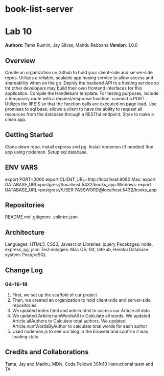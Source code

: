 # book-list-server

# Lab 10

**Authors**: Tama Rushin, Jay Silvas, Mahdu Rebbana
**Version**: 1.0.0

## Overview
Create an organization on Github to hold your client-side and server-side repos. Utilizes a reliable, scalable app hosing service to allow access and shareability when on the go. Deploy the backend API to a hosting service so tht other developers may build their own frontend interfaces for this applicaiton. Compile the Handlebars template. For testing purposes, include a temporary route with a request/response function. connect a PORT. Utilizes the IIFE'S so that the function calls are executed on page load. Use promises to sql base. allows a client to have the ability to request all resources from the database through a RESTful endpoint. Style to make a clean app.

## Getting Started
Clone down repo. Install express and pg. Install nodemon (if needed) Run app using nodemon. Setup sql database.

## ENV VARS
export PORT=3000
export CLIENT_URL=http://localhost:8080
Mac:     export DATABASE_URL=postgres://localhost:5432/books_app
Windows: export DATABASE_URL=postgres://USER:PASSWORD@localhost:5432/books_app

## Repositories
README.md
.gitignore
.eslintrc.json

## Architecture
Languages: HTML5, CSS3, Javascript
Libraries: jquery
Pacakages: node, express, pg, json
Technologies: Mac OS, Git, GitHub, Heroku
Database system: PostgreSQL


## Change Log
### 04-16-18
1. First, we set up the scaffold of our project
2. Then, we created an organization to hold client-side and server-side repositories.
3. We updated index.html and admin.html to access our Article.all data
4. We updated Article.numWordsAll to Calculate all words.
We updated Article.allAuthors to Calculate total authors.
We updated Article.numWordsByAuthor to calculate total words for each author
5. Used nodemon.js to see our blog in the browser and confirm it was loading stats.
## Credits and Collaborations
Tama, Jay and Madhu, MDN, Code Fellows 301n10 instructional team and TA